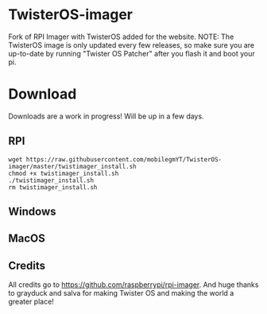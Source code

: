 # TwisterOS-imager
Fork of RPI Imager with TwisterOS added for the website. NOTE: The TwisterOS image is only updated every few releases, so make sure you are up-to-date by running "Twister OS Patcher" after you flash it and boot your pi.

# Download

Downloads are a work in progress! Will be up in a few days.
## RPI
```
wget https://raw.githubusercontent.com/mobilegmYT/TwisterOS-imager/master/twistimager_install.sh
chmod +x twistimager_install.sh
./twistimager_install.sh
rm twistimager_install.sh
```

## Windows

## MacOS

## Credits
All credits go to https://github.com/raspberrypi/rpi-imager. And huge thanks to grayduck and salva for making Twister OS and making the world a greater place!
